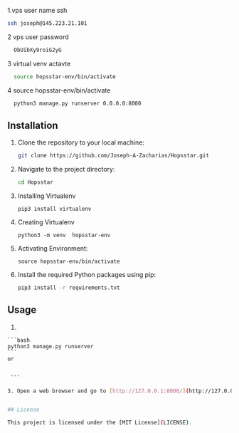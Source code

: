 

1.vps user name  ssh

```bash
ssh joseph@145.223.21.101 
```


2 vps user password 

```bash
  ObUibXy9roiG2yG  
 ```
3 virtual venv actavte

```bash
  source hopsstar-env/bin/activate  
```
4 source hopsstar-env/bin/activate
```bash
  python3 manage.py runserver 0.0.0.0:8000  
```

## Installation

1. Clone the repository to your local machine:

    ```bash
    git clone https://github.com/Joseph-A-Zacharias/Hopsstar.git
    ```

2. Navigate to the project directory:

    ```bash
    cd Hopsstar
    ```
    
3. Installing Virtualenv 
    
    ```
    pip3 install virtualenv
    ```
    
4. Creating Virtualenv
    ```
    python3 -m venv  hopsstar-env
    ```
    
5. Activating Environment:
    ```
    source hopsstar-env/bin/activate
    ```

6. Install the required Python packages using pip:

    ```bash
    pip3 install -r requirements.txt
    ```

## Usage

1. 

    ```bash
    python3 manage.py runserver
    ```
    or

   ```bash
    
    ```

3. Open a web browser and go to [http://127.0.0.1:8000/](http://127.0.0.1:8000/) to access the application.


## License

This project is licensed under the [MIT License](LICENSE).
